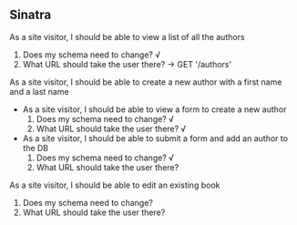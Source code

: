 ## Sinatra

As a site visitor, I should be able to view a list of all the authors

  1. Does my schema need to change? √
  2. What URL should take the user there? -> GET '/authors'


As a site visitor, I should be able to create a new author
with a first name and a last name

  + As a site visitor, I should be able to view a form to create a new author
    1. Does my schema need to change? √
    2. What URL should take the user there? √
  + As a site visitor, I should be able to submit a form and add an author to the DB
    1. Does my schema need to change? √
    2. What URL should take the user there?

As a site visitor, I should be able to edit an existing book
  1. Does my schema need to change?
  2. What URL should take the user there?
